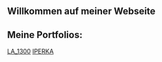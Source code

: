 ## Willkommen auf meiner Webseite


## Meine Portfolios:

  [LA_1300](LA1300_4_hedgehog.pdf)
  [IPERKA](https://portfolio.bbbaden.ch/view/view.php?t=7TIW28HFuBf1CpdzUgq0)  
